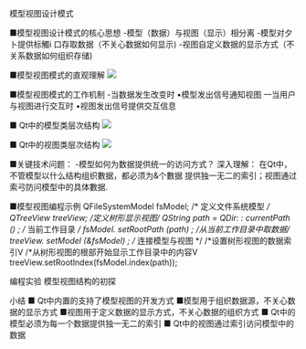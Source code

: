 模型视图设计模式

■模型视图设计模式的核心思想
-模型（数据）与视图（显示）相分离
-模型对夕卜提供标觸i 口存取数据（不关心数据如何显示)
-视图自定义数据的显示方式（不关系数据如何组织存储)

■模型视图模式的直观理解
![](_v_images_/.png)

■模型视图模式的工作机制
-当数据发生改变时
•模型发出信号通知视图
一当用户与视图进行交互时
•视图发出信号提供交互信息

■ Qt中的模型类层次结构
![](_v_images_/.png)

■ Qt中的视图类层次结构
![](_v_images_/.png)

■关键技术问题：
-模型如何为数据提供统一的访问方式？
深入理解：
在Qt中，不管模型以什么结构组织數据，都必须为&个數据
提供独一无二的索引；视图通过索弓防问模型中的具体數据.

■模型视图编程示例
QFileSystemModel fsModel; /* 定义文件系统模型 */
QTreeView treeView; /*定义树形显示视图*/
QString path = QDir: : currentPath () ; /* 当前工作目录 */
fsModel. setRootPath (path) ; /*从当前工作目录中取数据*/
treeView. setModel (&fsModel) ; /* 连接模型与视图 */
/*设置树形视图的数据索引V
/*从树形视图的根部开始显示工作目录中的内容V
treeView.setRootlndex(fsModel.index(path));

编程实验 模型视图结构的初探

小结
■ Qt中内置的支持了模型视图的开发方式
■模型用于组织数据源，不关心数据的显示方式
■视图用于定义数据的显示方式，不关心数据的组织方式
■ Qt中的模型必须为每一个数据提供独一无二的索引
■ Qt中的视图通过索引访问模型中的数据